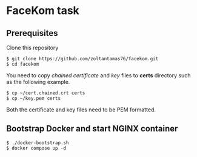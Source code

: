# FaceKom task

## Prerequisites
Clone this repository
```
$ git clone https://github.com/zoltantamas76/facekom.git
$ cd facekom
```

You need to copy *chained certificate* and *key* files to **certs** directory such as the following example.
```
$ cp ~/cert.chained.crt certs
$ cp ~/key.pem certs
```
Both the certificate and key files need to be PEM formatted.

## Bootstrap Docker and start NGINX container
```
$ ./docker-bootstrap.sh
$ docker compose up -d
```
